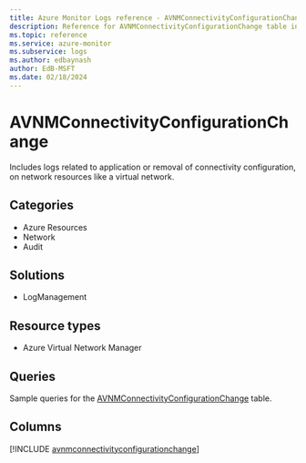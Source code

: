 ```yaml
---
title: Azure Monitor Logs reference - AVNMConnectivityConfigurationChange
description: Reference for AVNMConnectivityConfigurationChange table in Azure Monitor Logs.
ms.topic: reference
ms.service: azure-monitor
ms.subservice: logs
ms.author: edbaynash
author: EdB-MSFT
ms.date: 02/18/2024
---
```


# AVNMConnectivityConfigurationChange

Includes logs related to application or removal of connectivity configuration, on network resources like a virtual network.


## Categories

- Azure Resources
- Network
- Audit

## Solutions

- LogManagement

## Resource types

- Azure Virtual Network Manager

## Queries

 Sample queries for the [AVNMConnectivityConfigurationChange](../queries/avnmconnectivityconfigurationchange.md) table.


## Columns
  
[!INCLUDE [avnmconnectivityconfigurationchange](.././tables/includes/avnmconnectivityconfigurationchange-include.md)]

